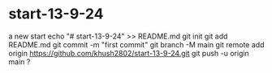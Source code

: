 # start-13-9-24
a new start 
echo "# start-13-9-24" >> README.md
git init
git add README.md
git commit -m "first commit"
git branch -M main
git remote add origin https://github.com/khush2802/start-13-9-24.git
git push -u origin main
?
